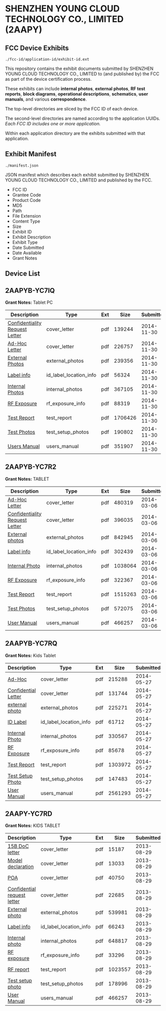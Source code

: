 # SHENZHEN YOUNG CLOUD TECHNOLOGY CO., LIMITED (2AAPY)
## FCC Device Exhibits

```
./fcc-id/application-id/exhibit-id.ext
```

This repository contains the exhibit documents submitted by SHENZHEN YOUNG CLOUD TECHNOLOGY CO., LIMITED to (and published by) the FCC as part of the device certification process.

These exhibits can include **internal photos**, **external photos**, **RF test reports**, **block diagrams**, **operational descriptions**, **schematics**, **user manuals**, and various **correspondence**.

The top-level directories are sliced by the FCC ID of each device.

The second-level directories are named according to the application UUIDs. *Each FCC ID includes one or more application.*

Within each application directory are the exhibits submitted with that application. 

## Exhibit Manifest

```
./manifest.json
```

JSON manifest which describes each exhibit submitted by SHENZHEN YOUNG CLOUD TECHNOLOGY CO., LIMITED and published by the FCC.

- FCC ID
- Grantee Code
- Product Code
- MD5
- Path
- File Extension
- Content Type
- Size
- Exhibit ID
- Exhibit Description
- Exhibit Type
- Date Submitted
- Date Available
- Grant Notes

## Device List
## 2AAPYB-YC7IQ
**Grant Notes:** Tablet PC

| Description | Type | Ext | Size | Submitted | Available |
| ----------- | ---- | --- | ---- | --------- | --------- |
| [Confidentiality Request Letter](2AAPYB-YC7IQ/f5d9a8765372b9155d31853f99d5b1d8/2458974.pdf) | cover_letter | pdf | 139244 | 2014-11-30 | 2014-11-30 |
| [Ad-Hoc Letter](2AAPYB-YC7IQ/f5d9a8765372b9155d31853f99d5b1d8/2458982.pdf) | cover_letter | pdf | 226757 | 2014-11-30 | 2014-11-30 |
| [External Photos](2AAPYB-YC7IQ/f5d9a8765372b9155d31853f99d5b1d8/2458975.pdf) | external_photos | pdf | 239356 | 2014-11-30 | 2014-11-30 |
| [Label info](2AAPYB-YC7IQ/f5d9a8765372b9155d31853f99d5b1d8/2458977.pdf) | id_label_location_info | pdf | 56324 | 2014-11-30 | 2014-11-30 |
| [Internal Photos](2AAPYB-YC7IQ/f5d9a8765372b9155d31853f99d5b1d8/2458976.pdf) | internal_photos | pdf | 367105 | 2014-11-30 | 2014-11-30 |
| [RF Exposure](2AAPYB-YC7IQ/f5d9a8765372b9155d31853f99d5b1d8/2458979.pdf) | rf_exposure_info | pdf | 88319 | 2014-11-30 | 2014-11-30 |
| [Test Report](2AAPYB-YC7IQ/f5d9a8765372b9155d31853f99d5b1d8/2458978.pdf) | test_report | pdf | 1706426 | 2014-11-30 | 2014-11-30 |
| [Test Photos](2AAPYB-YC7IQ/f5d9a8765372b9155d31853f99d5b1d8/2458980.pdf) | test_setup_photos | pdf | 190802 | 2014-11-30 | 2014-11-30 |
| [Users Manual](2AAPYB-YC7IQ/f5d9a8765372b9155d31853f99d5b1d8/2458981.pdf) | users_manual | pdf | 351907 | 2014-11-30 | 2014-11-30 |
## 2AAPYB-YC7R2
**Grant Notes:** TABLET

| Description | Type | Ext | Size | Submitted | Available |
| ----------- | ---- | --- | ---- | --------- | --------- |
| [Ad-Hoc Letter](2AAPYB-YC7R2/bd768216894ddbab37de8fdf6260d7e9/2209089.pdf) | cover_letter | pdf | 480319 | 2014-03-06 | 2014-03-06 |
| [Confidentiality Request Letter](2AAPYB-YC7R2/bd768216894ddbab37de8fdf6260d7e9/2209090.pdf) | cover_letter | pdf | 396035 | 2014-03-06 | 2014-03-06 |
| [External photos](2AAPYB-YC7R2/bd768216894ddbab37de8fdf6260d7e9/2209091.pdf) | external_photos | pdf | 842945 | 2014-03-06 | 2014-03-06 |
| [Label info](2AAPYB-YC7R2/bd768216894ddbab37de8fdf6260d7e9/2209093.pdf) | id_label_location_info | pdf | 302439 | 2014-03-06 | 2014-03-06 |
| [Internal Photo](2AAPYB-YC7R2/bd768216894ddbab37de8fdf6260d7e9/2209092.pdf) | internal_photos | pdf | 1038064 | 2014-03-06 | 2014-03-06 |
| [RF Exposure](2AAPYB-YC7R2/bd768216894ddbab37de8fdf6260d7e9/2209095.pdf) | rf_exposure_info | pdf | 322367 | 2014-03-06 | 2014-03-06 |
| [Test Report](2AAPYB-YC7R2/bd768216894ddbab37de8fdf6260d7e9/2209094.pdf) | test_report | pdf | 1515263 | 2014-03-06 | 2014-03-06 |
| [Test Photos](2AAPYB-YC7R2/bd768216894ddbab37de8fdf6260d7e9/2209096.pdf) | test_setup_photos | pdf | 572075 | 2014-03-06 | 2014-03-06 |
| [User Manual](2AAPYB-YC7R2/bd768216894ddbab37de8fdf6260d7e9/2056217.pdf) | users_manual | pdf | 466257 | 2014-03-06 | 2014-03-06 |
## 2AAPYB-YC7RQ
**Grant Notes:** Kids Tablet

| Description | Type | Ext | Size | Submitted | Available |
| ----------- | ---- | --- | ---- | --------- | --------- |
| [Ad-Hoc](2AAPYB-YC7RQ/930a1995e480b2a15eade319ceb68196/2278233.pdf) | cover_letter | pdf | 215288 | 2014-05-27 | 2014-05-27 |
| [Confidential Letter](2AAPYB-YC7RQ/930a1995e480b2a15eade319ceb68196/2278234.pdf) | cover_letter | pdf | 131744 | 2014-05-27 | 2014-05-27 |
| [external photo](2AAPYB-YC7RQ/930a1995e480b2a15eade319ceb68196/2278235.pdf) | external_photos | pdf | 225271 | 2014-05-27 | 2014-05-27 |
| [ID Label](2AAPYB-YC7RQ/930a1995e480b2a15eade319ceb68196/2278237.pdf) | id_label_location_info | pdf | 61712 | 2014-05-27 | 2014-05-27 |
| [Internal Photo](2AAPYB-YC7RQ/930a1995e480b2a15eade319ceb68196/2278236.pdf) | internal_photos | pdf | 330567 | 2014-05-27 | 2014-05-27 |
| [RF Exposure](2AAPYB-YC7RQ/930a1995e480b2a15eade319ceb68196/2278239.pdf) | rf_exposure_info | pdf | 85678 | 2014-05-27 | 2014-05-27 |
| [Test Report](2AAPYB-YC7RQ/930a1995e480b2a15eade319ceb68196/2278238.pdf) | test_report | pdf | 1303972 | 2014-05-27 | 2014-05-27 |
| [Test Setup Photo](2AAPYB-YC7RQ/930a1995e480b2a15eade319ceb68196/2278240.pdf) | test_setup_photos | pdf | 147483 | 2014-05-27 | 2014-05-27 |
| [User Manual](2AAPYB-YC7RQ/930a1995e480b2a15eade319ceb68196/2278242.pdf) | users_manual | pdf | 2561293 | 2014-05-27 | 2014-05-27 |
## 2AAPY-YC7RD
**Grant Notes:** KIDS TABLET

| Description | Type | Ext | Size | Submitted | Available |
| ----------- | ---- | --- | ---- | --------- | --------- |
| [15B DoC letter](2AAPY-YC7RD/71007d953c3c7c64f17fa4c7602eab0d/2056204.pdf) | cover_letter | pdf | 15187 | 2013-08-29 | 2013-08-29 |
| [Model declaration](2AAPY-YC7RD/71007d953c3c7c64f17fa4c7602eab0d/2056205.pdf) | cover_letter | pdf | 13033 | 2013-08-29 | 2013-08-29 |
| [POA](2AAPY-YC7RD/71007d953c3c7c64f17fa4c7602eab0d/2056206.pdf) | cover_letter | pdf | 40750 | 2013-08-29 | 2013-08-29 |
| [Confidential request letter](2AAPY-YC7RD/71007d953c3c7c64f17fa4c7602eab0d/2056207.pdf) | cover_letter | pdf | 22685 | 2013-08-29 | 2013-08-29 |
| [External photo](2AAPY-YC7RD/71007d953c3c7c64f17fa4c7602eab0d/2056214.pdf) | external_photos | pdf | 539981 | 2013-08-29 | 2013-08-29 |
| [Label info](2AAPY-YC7RD/71007d953c3c7c64f17fa4c7602eab0d/2056216.pdf) | id_label_location_info | pdf | 66243 | 2013-08-29 | 2013-08-29 |
| [Internal photo](2AAPY-YC7RD/71007d953c3c7c64f17fa4c7602eab0d/2056215.pdf) | internal_photos | pdf | 648817 | 2013-08-29 | 2013-08-29 |
| [RF exposure](2AAPY-YC7RD/71007d953c3c7c64f17fa4c7602eab0d/2056212.pdf) | rf_exposure_info | pdf | 33296 | 2013-08-29 | 2013-08-29 |
| [RF report](2AAPY-YC7RD/71007d953c3c7c64f17fa4c7602eab0d/2056211.pdf) | test_report | pdf | 1023557 | 2013-08-29 | 2013-08-29 |
| [Test setup photo](2AAPY-YC7RD/71007d953c3c7c64f17fa4c7602eab0d/2056213.pdf) | test_setup_photos | pdf | 178996 | 2013-08-29 | 2013-08-29 |
| [User Manual](2AAPY-YC7RD/71007d953c3c7c64f17fa4c7602eab0d/2056217.pdf) | users_manual | pdf | 466257 | 2013-08-29 | 2013-08-29 |
